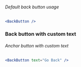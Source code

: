 ###### Default back button usage
```jsx
<BackButton />
```
### Back button with custom text
###### Anchor button with custom text
```jsx
<BackButton text="Go Back" />
```
